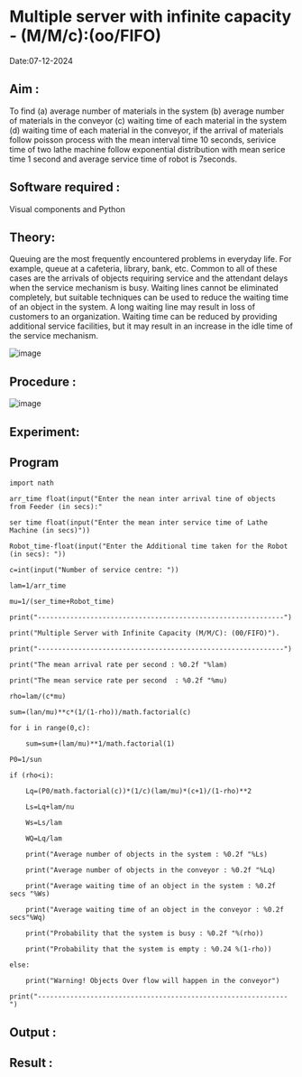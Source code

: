 # Multiple server with infinite capacity - (M/M/c):(oo/FIFO)
Date:07-12-2024
## Aim :
To find (a) average number of materials in the system (b) average number of materials in the conveyor (c) waiting time of each material in the system (d) waiting time of each material in the conveyor, if the arrival  of materials follow poisson process with the mean interval time 10 seconds, serivice time of two lathe machine follow exponential distribution with mean serice time 1 second and average service time of robot is 7seconds.

## Software required :
Visual components and Python

## Theory:
Queuing are the most frequently encountered problems in everyday life. For example, queue at a cafeteria, library, bank, etc. Common to all of these cases are the arrivals of objects requiring service and the attendant delays when the service mechanism is busy. Waiting lines cannot be eliminated completely, but suitable techniques can be used to reduce the waiting time of an object in the system. A long waiting line may result in loss of customers to an organization. Waiting time can be reduced by providing additional service facilities, but it may result in an increase in the idle time of the service mechanism.

![image](https://user-images.githubusercontent.com/103921593/203238035-1c8109bc-cbf2-4c77-baea-c5b682a752ef.png)

## Procedure :

![image](https://user-images.githubusercontent.com/103921593/203238265-176740b0-eae2-4772-90be-5449869ac9b0.png)




## Experiment:


## Program
    import nath

    arr_time float(input("Enter the nean inter arrival tine of objects from Feeder (in secs):" 
    
    ser time float(input("Enter the mean inter service time of Lathe Machine (in secs)"))

    Robot_time-float(input("Enter the Additional time taken for the Robot (in secs): "))

    c=int(input("Number of service centre: "))

    lam=1/arr_time

    mu=1/(ser_time+Robot_time)

    print("-------------------------------------------------------------")

    print("Multiple Server with Infinite Capacity (M/M/C): (00/FIFO)").

    print("-------------------------------------------------------------")

    print("The mean arrival rate per second : %0.2f "%lam)

    print("The mean service rate per second  : %0.2f "%mu)

    rho=lam/(c*mu)

    sum=(lan/mu)**c*(1/(1-rho))/math.factorial(c)

    for i in range(0,c):

        sum=sum+(lam/mu)**1/math.factorial(1)

    P0=1/sun

    if (rho<i):

        Lq=(P0/math.factorial(c))*(1/c)(lam/mu)*(c+1)/(1-rho)**2

        Ls=Lq+lam/nu

        Ws=Ls/lam

        WQ=Lq/lam

        print("Average number of objects in the system : %0.2f "%Ls)

        print("Average number of objects in the conveyor : %0.2f "%Lq)

        print("Average waiting time of an object in the system : %0.2f secs "%Ws)

        print("Average waiting time of an object in the conveyor : %0.2f secs"%Wq)

        print("Probability that the system is busy : %0.2f "%(rho))

        print("Probability that the system is empty : %0.24 %(1-rho))

    else:

        print("Warning! Objects Over flow will happen in the conveyor")

    print("--------------------------------------------------------------")    

## Output :

## Result : 

